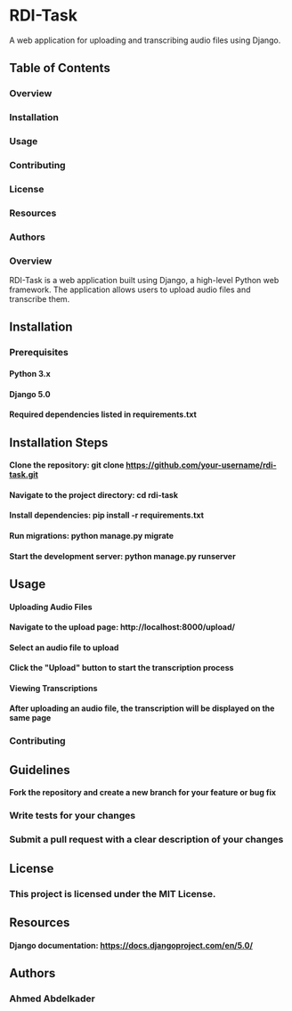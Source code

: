 # RDI-Task

A web application for uploading and transcribing audio files using Django.

## Table of Contents
### Overview
### Installation
### Usage
### Contributing
### License
### Resources
### Authors
### Overview

RDI-Task is a web application built using Django, a high-level Python web framework. The application allows users to upload audio files and transcribe them.

## Installation

### Prerequisites
#### Python 3.x
#### Django 5.0
#### Required dependencies listed in requirements.txt

## Installation Steps
#### Clone the repository: git clone https://github.com/your-username/rdi-task.git
#### Navigate to the project directory: cd rdi-task
#### Install dependencies: pip install -r requirements.txt
#### Run migrations: python manage.py migrate
#### Start the development server: python manage.py runserver  

## Usage
#### Uploading Audio Files
#### Navigate to the upload page: http://localhost:8000/upload/
#### Select an audio file to upload
#### Click the "Upload" button to start the transcription process
#### Viewing Transcriptions
#### After uploading an audio file, the transcription will be displayed on the same page
### Contributing
## Guidelines
#### Fork the repository and create a new branch for your feature or bug fix
### Write tests for your changes
### Submit a pull request with a clear description of your changes
## License
### This project is licensed under the MIT License.

## Resources
#### Django documentation: https://docs.djangoproject.com/en/5.0/
## Authors
### Ahmed Abdelkader
